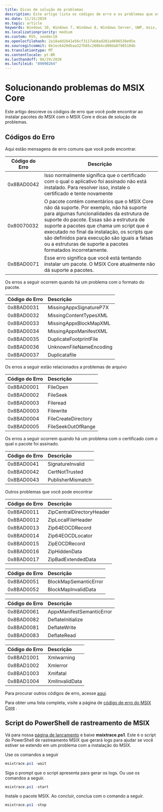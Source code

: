 ```yaml
---
title: Dicas de solução de problemas
description: Este artigo lista os códigos de erro e os problemas que os clientes podem enfrentar ao trabalhar com o MSIX Core
ms.date: 11/15/2019
ms.topic: article
keywords: Windows 10, Windows 7, Windows 8, Windows Server, UWP, msix, msixcore, 1709, 1703, 1607, 1511, 1507
ms.localizationpriority: medium
ms.custom: RS5, seodec18
ms.openlocfilehash: 2a18add1641e56cf3117ab8ad281a9696538e95e
ms.sourcegitcommit: 6b1ec6420dbaa327b65c208b4cd00da87985104b
ms.translationtype: MT
ms.contentlocale: pt-BR
ms.lasthandoff: 08/29/2020
ms.locfileid: "89090264"
---
```

# <a name="troubleshooting-issues-for-msix-core"></a>Solucionando problemas do MSIX Core

Este artigo descreve os códigos de erro que você pode encontrar ao instalar pacotes do MSIX com o MSIX Core e dicas de solução de problemas.

## <a name="error-codes"></a>Códigos do Erro

Aqui estão mensagens de erro comuns que você pode encontrar.

| Código do Erro |Descrição |
|------------|------------|
| 0x8BAD0042 | Isso normalmente significa que o certificado com o qual o aplicativo foi assinado não está instalado. Para resolver isso, instale o certificado e tente novamente| 
| 0x80070032 | O pacote contém comentários que o MSIX Core não dá suporte. Por exemplo, não há suporte para algumas funcionalidades da estrutura de suporte do pacote. Essas são a estrutura de suporte a pacotes que chama um script que é executado no final da instalação, os scripts que são definidos para execução são iguais a falsas ou a estruturas de suporte a pacotes formatados incorretamente. | 
|0x8BAD0071 | Esse erro significa que você está tentando instalar um pacote. O MSIX Core atualmente não dá suporte a pacotes.|

Os erros a seguir ocorrem quando há um problema com o formato do pacote.

| Código do Erro |Descrição |
|------------|:------------|
| 0x8BAD0031 | MissingAppxSignatureP7X|
| 0x8BAD0032 | MissingContentTypesXML|
| 0x8BAD0033 | MissingAppxBlockMapXML|
| 0x8BAD0034 | MissingAppxManifestXML|
| 0x8BAD0035 | DuplicateFootprintFile |
| 0x8BAD0036 | UnknownFileNameEncoding |
| 0x8BAD0037 | Duplicatafile |

Os erros a seguir estão relacionados a problemas de arquivo

 | Código do Erro |Descrição |
|------------|:------------|
| 0x8BAD0001 | FileOpen|
| 0x8BAD0002 | FileSeek|
| 0x8BAD0003 | Fileread|
| 0x8BAD0003 | Filewrite|
| 0x8BAD0004 | FileCreateDirectory  |
| 0x8BAD0005 | FileSeekOutOfRange  |

Os erros a seguir ocorrem quando há um problema com o certificado com o qual o pacote foi assinado. 

| Código do Erro |Descrição |
|------------|:------------|
| 0x8BAD0041 | SignatureInvalid| 
| 0x8BAD0042 | CertNotTrusted|
| 0x8BAD0043 | PublisherMismatch|

Outros problemas que você pode encontrar

| Código do Erro |Descrição |
|------------|:------------|
| 0x8BAD0011 | ZipCentralDirectoryHeader|
| 0x8BAD0012 | ZipLocalFileHeader|
| 0x8BAD0013 | Zip64EOCDRecord|
| 0x8BAD0014 | Zip64EOCDLocator |
| 0x8BAD0015 | ZipEOCDRecord |
| 0x8BAD0016 | ZipHiddenData |
| 0x8BAD0017 | ZipBadExtendedData | 

| Código do Erro |Descrição |
|------------|:------------|
| 0x8BAD0051 | BlockMapSemanticError|
| 0x8BAD0052 | BlockMapInvalidData|

| Código do Erro |Descrição |
|------------|:------------|
| 0x8BAD0061 | AppxManifestSemanticError |
| 0x8BAD0082 | DeflateInitialize |
| 0x8BAD0081 | DeflateWrite |
| 0x8BAD0083 | DeflateRead  |

| Código do Erro |Descrição |
|------------|:------------|
| 0x8BAD1001 | Xmlwarning  |
| 0x8BAD1002 | Xmlerror|
| 0x8BAD1003 | Xmlfatal |
| 0x8BAD1004 | XmlInvalidData |

Para procurar outros códigos de erro, acesse [aqui](/windows/win32/debug/system-error-codes).

Para obter uma lista completa, visite a página de [código de erro do MSIX Core](https://github.com/microsoft/msix-packaging/blob/master/src/inc/public/MsixErrors.hpp) . 

## <a name="msix-tracing-powershell-script"></a>Script do PowerShell de rastreamento de MSIX

Vá para nossa [página de lançamento](https://github.com/microsoft/msix-packaging/releases/tag/MSIX-Core-1.1-release) e baixe **msixtrace.ps1**. Este é o script do PowerShell de rastreamento MSIX que gerará logs para ajudar se você estiver se estendo em um problema com a instalação do MSIX.

Use os comandos a seguir

```PowerShell
msixtrace.ps1 -wait
``` 

Siga o prompt que o script apresenta para gerar os logs. Ou use os comandos a seguir.

```PowerShell
msixtrace.ps1 -start
```

Instale o pacote MSIX. Ao concluir, conclua com o comando a seguir.

```PowerShell
msixtrace.ps1 -stop
```